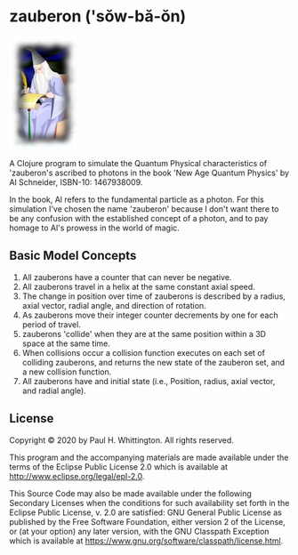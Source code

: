 # zauberon ('sŏw-bă-ŏn) 
![Zauberon](zauberon.png)

A Clojure program to simulate the Quantum Physical characteristics of 'zauberon's ascribed to photons in the book 
'New Age Quantum Physics' by Al Schneider, ISBN-10: 1467938009.

In the book, Al refers to the fundamental particle as a photon.  For this simulation I've chosen the name 'zauberon' 
because I don't want there to be any confusion with the established concept of a photon, and to pay homage to Al's
prowess in the world of magic.

## Basic Model Concepts
 
1. All zauberons have a counter that can never be negative.
2. All zauberons travel in a helix at the same constant axial speed.  
3. The change in position over time of zauberons is described by a radius, axial vector, radial angle, and direction 
of rotation. 
4. As zauberons move their integer counter decrements by one for each period of travel.
5. zauberons 'collide' when they are at the same position within a 3D space at the same time.
6. When collisions occur a collision function executes on each set of colliding zauberons, and returns the new state of 
the zauberon set, and a new collision function.
7. All zauberons have and initial state (i.e., Position, radius, axial vector, and radial angle).

## License

Copyright © 2020 by Paul H. Whittington.  All rights reserved.

This program and the accompanying materials are made available under the
terms of the Eclipse Public License 2.0 which is available at
http://www.eclipse.org/legal/epl-2.0.

This Source Code may also be made available under the following Secondary
Licenses when the conditions for such availability set forth in the Eclipse
Public License, v. 2.0 are satisfied: GNU General Public License as published by
the Free Software Foundation, either version 2 of the License, or (at your
option) any later version, with the GNU Classpath Exception which is available
at https://www.gnu.org/software/classpath/license.html.
